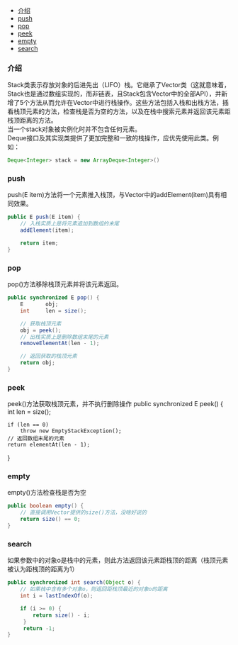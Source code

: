 * [介绍](#介绍)
* [push](#push)
* [pop](#pop)
* [peek](#peek)
* [empty](#empty)
* [search](#search)

### 介绍
Stack类表示存放对象的后进先出（LIFO）栈。它继承了Vector类（这就意味着，Stack也是通过数组实现的，而非链表，且Stack包含Vector中的全部API），并新增了5个方法从而允许在Vector中进行栈操作。这些方法包括入栈和出栈方法，插看栈顶元素的方法，检查栈是否为空的方法，以及在栈中搜索元素并返回该元素距栈顶距离的方法。  
当一个stack对象被实例化时并不包含任何元素。  
Deque接口及其实现类提供了更加完整和一致的栈操作，应优先使用此类。例如：
```java
Deque<Integer> stack = new ArrayDeque<Integer>()
```

### push
push(E item)方法将一个元素推入栈顶，与Vector中的addElement(item)具有相同效果。
```java
public E push(E item) {
    // 入栈实质上是将元素追加到数组的末尾
    addElement(item);

    return item;
}
```

### pop
pop()方法移除栈顶元素并将该元素返回。
```java
public synchronized E pop() {
    E       obj;
    int     len = size();

    // 获取栈顶元素
    obj = peek();
    // 出栈实质上是删除数组末尾的元素
    removeElementAt(len - 1);

    // 返回获取的栈顶元素
    return obj;
}
```

### peek
peek()方法获取栈顶元素，并不执行删除操作
public synchronized E peek() {
    int     len = size();

    if (len == 0)
        throw new EmptyStackException();
    // 返回数组末尾的元素
    return elementAt(len - 1);
}

### empty
empty()方法检查栈是否为空
```java
public boolean empty() {
    // 直接调用Vector提供的size()方法，没啥好说的
    return size() == 0;
}
```

### search
如果参数中的对象o是栈中的元素，则此方法返回该元素距栈顶的距离（栈顶元素被认为距栈顶的距离为1）
```java
public synchronized int search(Object o) {
    // 如果栈中含有多个对象o，则返回距栈顶最近的对象o的距离
    int i = lastIndexOf(o);

    if (i >= 0) {
        return size() - i;
     }
     return -1;
}
```